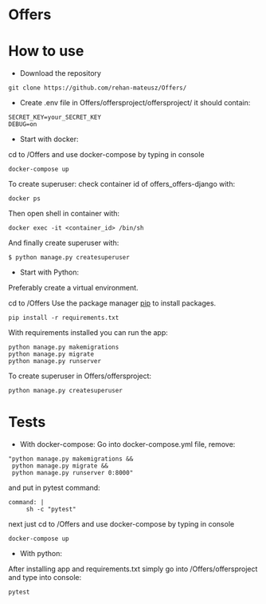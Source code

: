 # Offers

# How to use
- Download the repository
```
git clone https://github.com/rehan-mateusz/Offers/
```

- Create .env file in Offers/offersproject/offersproject/ it should contain:
```
SECRET_KEY=your_SECRET_KEY
DEBUG=on
```

- Start with docker:

cd to /Offers and use docker-compose by typing in console
```
docker-compose up
```
To create superuser: check container id of offers_offers-django with:
```
docker ps
```
Then open shell in container with:
```
docker exec -it <container_id> /bin/sh
```
And finally create superuser with:
```
$ python manage.py createsuperuser
```


- Start with Python:

Preferably create a virtual environment.

cd to /Offers
Use the package manager [pip](https://pip.pypa.io/en/stable/) to install packages.
```
pip install -r requirements.txt
```
With requirements installed you can run the app:
```
python manage.py makemigrations
python manage.py migrate
python manage.py runserver
```
To create superuser in Offers/offersproject:
```
python manage.py createsuperuser
```

# Tests
- With docker-compose:
Go into docker-compose.yml file, remove:
```
"python manage.py makemigrations &&
 python manage.py migrate &&
 python manage.py runserver 0:8000"
 ```
and put in pytest command:
 ```
 command: |
      sh -c "pytest"
 ```
next just cd to /Offers and use docker-compose by typing in console
 ```
 docker-compose up
 ```
- With python:

After installing app and requirements.txt simply go into /Offers/offersproject and type into console:
 
```
pytest
```

